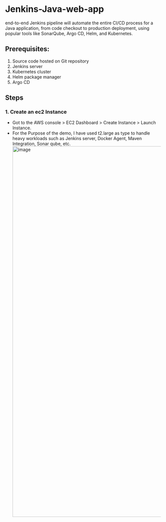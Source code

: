 # Jenkins-Java-web-app
end-to-end Jenkins pipeline will automate the entire CI/CD process for a Java application, from code checkout to production deployment, using popular tools like SonarQube, Argo CD, Helm, and Kubernetes.

## Prerequisites: ##

1. Source code hosted on Git repository
2. Jenkins server
3. Kubernetes cluster
4. Helm package manager
5. Argo CD

## Steps ##

### 1. Create an ec2 Instance ###
- Got to the AWS console > EC2 Dashboard > Create Instance > Launch Instance. 
- For the Purpose of the demo, I have used t2.large as type to handle heavy workloads such as Jenkins server, Docker Agent, Maven Integration, Sonar qube, etc.
  <img width="1988" height="1194" alt="image" src="https://github.com/user-attachments/assets/dfa2b1bc-1a0f-4ae6-a85c-2155daaa2b71" />


